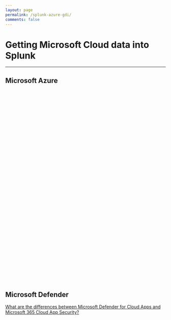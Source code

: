 ```yaml
---
layout: page
permalink: /splunk-azure-gdi/
comments: false
---
```


<script type="text/javascript" src="https://www.gstatic.com/charts/loader.js"></script>
<script type="text/javascript">
      google.charts.load('current', {'packages':['sankey']});
      google.charts.setOnLoadCallback(drawChart);
      function drawChart() {
        var azure_data = new google.visualization.DataTable();
        azure_data.addColumn('string', 'Resource');
        azure_data.addColumn('string', 'Data Source');
        azure_data.addColumn('number', 'Weight');
        azure_data.addRows([
            // Virtual Machines
            ['Virtual Machine','VM Metrics', 3],
            ['Virtual Machine','VM Metadata', 2],
            ['VM Metrics','Storage Table', 1],
            ['VM Metrics','Azure Monitor Metrics', 1],
            ['VM Metrics','Universal Forwarder', 1],
            ['VM Metadata','Splunk Add-on for Microsoft Azure', 1],
            ['VM Metadata','Splunk Add-on for Microsoft Cloud Services', 1],
            // Diagnostic Logs
            ['Diagnostic Logs','Storage Blob', 1],
            ['Diagnostic Logs','Event Hub', 1],
            // Security Center
            ['Microsoft Defender for Cloud','ASC Alerts', 1],
            ['Microsoft Defender for Cloud','ASC Tasks', 1],
            ['ASC Alerts','Splunk Add-on for Microsoft Azure', 1],
            ['ASC Tasks','Splunk Add-on for Microsoft Azure', 1],
            // Azure Monitor
            ['Azure Monitor','Azure Monitor Metrics',1],
            ['Azure Monitor','Azure Monitor Diagnostic Logs',1],
            ['Azure Monitor','Azure Monitor Activity Log',1],
            ['Azure Monitor Metrics','Splunk Add-on for Microsoft Azure', 1],
            ['Azure Monitor Metrics','Splunk Add-on for Microsoft Cloud Services', 1],
            ['Azure Monitor Diagnostic Logs','Event Hub', 1],
            ['Azure Monitor Activity Log','Event Hub', 1],
            // Azure Websites
            ['Azure Websites','Website Application Logs', 1],
            ['Azure Websites','Website Server Logs', 1],
            ['Website Application Logs','Storage Blob', 1],
            ['Website Server Logs','Storage Blob', 1],
            // Application Insights
            ['Application Insights','Storage Blob', 1],
            ['Application Insights','Event Hub', 1],
            // Activity Log
            ['Activity Logs','Event Hub', 1],
            ['Activity Logs','Splunk Add-on for Microsoft Cloud Services', 1],
            ['Activity Logs','Splunk Data Manager (cloud only)', 1],
            // Cost and Consumption
            ['Cost & Billing','Billing Details', 2],
            ['Cost & Billing','Reservation Recommendations', 2],
            ['Billing Details','Splunk Add-on for Microsoft Azure', 1],
            ['Billing Details','Splunk Add-on for Microsoft Cloud Services', 1],
            ['Reservation Recommendations','Splunk Add-on for Microsoft Azure', 1],
            ['Reservation Recommendations','Splunk Add-on for Microsoft Cloud Services', 1],
            // Entra ID
            ['Azure Active Directory / Entra ID','Entra ID Users', 2],
            ['Azure Active Directory / Entra ID','Entra ID Applications', 2],
            ['Azure Active Directory / Entra ID','Entra ID Sign-ins', 4],
            ['Azure Active Directory / Entra ID','AAD Audit', 3],
            ['Azure Active Directory / Entra ID','Entra ID Devices', 2],
            ['Azure Active Directory / Entra ID','AAD Risk Detection', 1],
            ['Entra ID Users','Splunk Add-on for Microsoft Azure', 1],
            ['Entra ID Users','Splunk Add-on for Microsoft Office 365', 1],
            ['Entra ID Sign-ins','Splunk Add-on for Microsoft Azure', 1],
            ['Entra ID Sign-ins','Splunk Add-on for Microsoft Office 365', 1],
            ['Entra ID Sign-ins','Splunk Data Manager (cloud only)', 1],
            ['Entra ID Devices','Splunk Add-on for Microsoft Azure', 1],
            ['Entra ID Devices','Splunk Add-on for Microsoft Office 365', 1],
            ['Entra ID Applications','Splunk Add-on for Microsoft Azure', 1],
            ['Entra ID Applications','Splunk Add-on for Microsoft Office 365', 1],
            ['AAD Risk Detection','Splunk Add-on for Microsoft Azure', 1],
            ['AAD Sign-ins','Event Hub', 1],
            ['AAD Audit','Splunk Add-on for Microsoft Azure', 1],
            ['AAD Audit','Splunk Data Manager (cloud only)', 1],
            ['AAD Audit','Event Hub', 1],
            // Network Watcher
            ['Network Watcher','Network Security Group Flow Logs', 1],
            ['Network Watcher','Topology', 2],
            ['Network Security Group Flow Logs','Storage Blob', 1],
            ['Topology','Splunk Add-on for Microsoft Azure', 1],
            ['Topology','Splunk Add-on for Microsoft Cloud Services', 1],
            // Storage
            ['Storage Table','Splunk Add-on for Microsoft Cloud Services', 1],
            ['Storage Blob','Splunk Add-on for Microsoft Cloud Services', 5],
            // Event Hub
            ['Event Hub','Splunk Add-on for Microsoft Cloud Services', 4],
            ['Event Hub','Azure Functions', 3],
        ]);
        var defender_data = new google.visualization.DataTable();
        defender_data.addColumn('string', 'Resource');
        defender_data.addColumn('string', 'Data Source');
        defender_data.addColumn('number', 'Weight');
        defender_data.addRows([
            // Microsoft Defender 365
            ['Microsoft Defender 365','Incidents', 1],
            ['Microsoft Defender 365','Advanced Hunting', 2],
            ['Incidents', 'Splunk Add-on for Microsoft Security', 1],
            // Microsoft Defender for Endpoint
            ['Microsoft Defender for Endpoint','Alerts',1],
            ['Alerts', 'Splunk Add-on for Microsoft Security', 1],
            // Microsoft Defender for Office 365
            ['Microsoft Defender for Office 365', 'Splunk Add-on for Microsoft Office 365', 1],
            // Microsoft 365 Cloud App Security
            ['Microsoft 365 Cloud App Security', 'Splunk Add-on for Microsoft Office 365', 1],
            // Microsoft Defender for Cloud Apps
            ['Microsoft Defender for Cloud Apps', 'Splunk Add-on for Microsoft Security', 1],
            // Microsoft Defender for Cloud
            ['Microsoft Defender for Cloud','Splunk Add-on for Microsoft Azure', 1],
            ['Microsoft Defender for Cloud','Event Hub', 1],
            // Advanced Hunting
            ['Advanced Hunting','Event Hub', 1],
            ['Advanced Hunting','Splunk Add-on for Microsoft Security', 1],
            // Event Hub
            ['Event Hub','Splunk Add-on for Microsoft Cloud Services', 2]
        ]);
        // Sets chart options.
        var options = {
            sankey: {
                node: {
                    interactivity: true,
                }
            },
            tooltip : {
                trigger: 'focus'
            }
        };
        // Instantiates and draws our chart, passing in some options.
        var azure_chart = new google.visualization.Sankey(document.getElementById('azure_sankey'));
        var defender_chart = new google.visualization.Sankey(document.getElementById('defender_sankey'));
        google.visualization.events.addListener(azure_chart, 'select', function() {
          var sel = azure_chart.getSelection();
          if (sel.length) {
            switch (sel[0].name) {
              case 'Universal Forwarder':
                window.open('https://docs.splunk.com/Documentation/Forwarder/latest/Forwarder/Abouttheuniversalforwarder');
                break;
              case 'Splunk Add-on for Microsoft Azure':
                window.open('https://splunkbase.splunk.com/app/3757/');
                break;
              case 'Splunk Add-on for Microsoft Cloud Services':
                window.open('https://splunkbase.splunk.com/app/3110/');
                break;
              case 'Azure Functions':
                window.open('https://github.com/splunk/azure-functions-splunk/tree/master/event-hubs-hec');
                break;
              case 'Splunk Data Manager (cloud only)':
                window.open('https://docs.splunk.com/Documentation/DM');
                break;
            }
          }
        });
        google.visualization.events.addListener(defender_chart, 'select', function() {
          var sel = defender_chart.getSelection();
          if (sel.length) {
            switch (sel[0].name) {
              case 'Splunk Add-on for Microsoft Security':
                window.open('https://splunkbase.splunk.com/app/6207');
                break;
              case 'Splunk Add-on for Microsoft Azure':
                window.open('https://splunkbase.splunk.com/app/3757/');
                break;
              case 'Splunk Add-on for Microsoft Cloud Services':
                window.open('https://splunkbase.splunk.com/app/3110/');
                break;
              case 'Splunk Add-on for Microsoft Office 365':
                window.open('https://splunkbase.splunk.com/app/4055/');
                break;
            }
          }
        });
        azure_chart.draw(azure_data, options);
        defender_chart.draw(defender_data, options);
      }
</script>
<h1>Getting Microsoft Cloud data into Splunk</h1>
<hr />
<h2>Microsoft Azure</h2>
<div id="azure_sankey" style="width: 1000px; height: 600px;"></div>
    
<h2>Microsoft Defender</h2>
<div id="defender_sankey" style="width: 1000px;"></div>

<a href="https://learn.microsoft.com/defender-cloud-apps/editions-cloud-app-security-o365" target="_blank">What are the differences between Microsoft Defender for Cloud Apps and Microsoft 365 Cloud App Security?</a>
